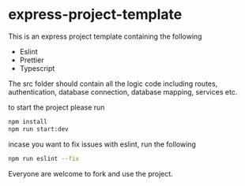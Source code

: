 # express-project-template
 
This is an express project template containing the following

- Eslint
- Prettier
- Typescript

The src folder should contain all the logic code including routes, authentication, database connection, database mapping, services etc.

to start the project please run

```bash
npm install
npm run start:dev
```

incase you want to fix issues with eslint, run the following

```bash
npm run eslint --fix
```

Everyone are welcome to fork and use the project. 
